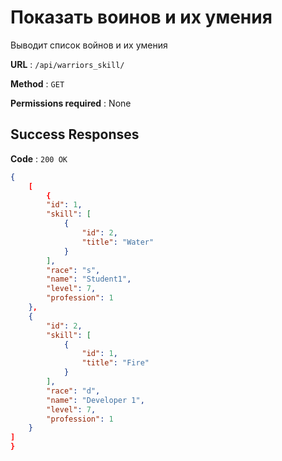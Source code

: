 # Показать воинов и их умения

Выводит список войнов и их умения

**URL** : `/api/warriors_skill/`

**Method** : `GET`

<!-- **Auth required** : YES -->

**Permissions required** : None

<!-- **Data constraints** : `{}` -->

## Success Responses

**Code** : `200 OK`

<!-- **Content** : `{[]}` -->

```json
{
	[
		{
        "id": 1,
        "skill": [
            {
                "id": 2,
                "title": "Water"
            }
        ],
        "race": "s",
        "name": "Student1",
        "level": 7,
        "profession": 1
    },
    {
        "id": 2,
        "skill": [
            {
                "id": 1,
                "title": "Fire"
            }
        ],
        "race": "d",
        "name": "Developer 1",
        "level": 7,
        "profession": 1
    }
]
}
```